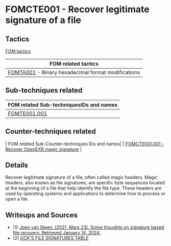 # FOMCTE001 - Recover legitimate signature of a file

## Tactics

[FOM tactics](https://github.com/blue101010/FOM/blob/main/tactics/tactics.md)

| FOM related tactics  |
| --------------------------------------- |
| [FOMTA001](https://github.com/blue101010/FOM/blob/main/tactics/FOMTA001.md) - Binary hexadecimal format modifications   |

## Sub-techniques related

| FOM related  Sub-techniquesIDs and names|
| ------------------------------------------------------------ |
| [FOMTE001.001](https://github.com/blue101010/FOM/blob/main/countertechniques/FOMTE001.001.md)         |

## Counter-techniques related

| FOM related  Sub-Counter-techniques IDs and names|
| [FOMCTE001.001 - Recover OpenEXR magic signature](https://github.com/blue101010/FOM/blob/main/countertechniques/FOMCTE001.001.md)         |

## Details

Recover legitimate signature of a file, often called magic headers.
Magic headers, also known as file signatures, are specific byte sequences located at the beginning of a file that help identify the file type.
These headers are used by operating systems and applications to determine how to process or open a file.


## Writeups and Sources

- (1) [Joep van Steen. (2021, Mars 23). Some thoughts on signature based file recovery. Retrieved January 14, 2024.](https://www.disktuna.com/some-thoughts-on-signature-based-file-recovery/)
- (2) [GCK'S FILE SIGNATURES TABLE](https://www.garykessler.net/library/file_sigs.html)
